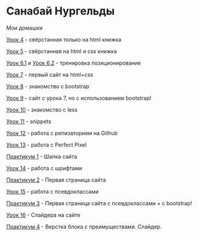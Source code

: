 # Санабай Нургельды
Мои домашки

[Урок 4](sanabay.github.io/lesson_4/"Описание") - свёрстанная только на html книжка

[Урок 5](sanabay.github.io/lesson_5/ "Описание") - свёрстанная на html и css книжка

[Урок 6.1](sanabay.github.io/lesson_6.1/ "Описание") и [Урок 6.2](sanabay.github.io/lesson_6.2/ "Описание") - тренировка позиционирование

[Урок 7](sanabay.github.io/lesson_7/ "Описание") - первый сайт на html+css

[Урок 8](sanabay.github.io/lesson_8/ "Описание") - знакомство с bootstrap 

[Урок 9](sanabay.github.io/lesson_9/ "Описание") - сайт с урока 7, но с использованием bootstrap!

[Урок 10](sanabay.github.io/lesson_10/ "Описание") - знакомство с less

[Урок 11](sanabay.github.io/lesson_11/ "Описание") - snippets

[Урок 12](sanabay.github.io/lesson_12/ "Описание") - работа с репизаторием на Github

[Урок 13](sanabay.github.io/lesson_13/ "Описание") - работа с Perfect Pixel

[Практикум 1](sanabay.github.io/praktika_1/ "Описание") - Шапка сайта

[Урок 14](sanabay.github.io/lesson_14/ "Описание") - работа с шрифтами

[Практикум 2](sanabay.github.io/praktika_2/ "Описание") - Первая страница сайта

[Урок 15](sanabay.github.io/lesson_15/ "Описание") - работа с псевдоклассами

[Практикум 3](sanabay.github.io/praktika_3/ "Описание") - Первая страница сайта с псевдоклассами + с bootstrap!

[Урок 16](sanabay.github.io/lesson_16/ "Описание") - Слайдера на сайте

[Практикум 4](sanabay.github.io/praktika_4/ "Описание") - Верстка блока с преимуществами. Слайдер.
